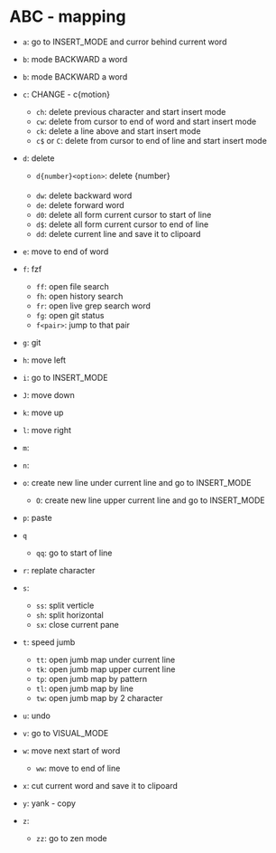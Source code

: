 # ABC - mapping

- `a`: go to INSERT_MODE and curror behind current word
- `b`: mode BACKWARD a word
- `b`: mode BACKWARD a word

- `c`: CHANGE - c{motion}

  - `ch`: delete previous character and start insert mode
  - `cw`: delete from cursor to end of word and start insert mode
  - `ck`: delete a line above and start insert mode
  - `c$` or `C`: delete from cursor to end of line and start insert mode

- `d`: delete

  - `d{number}<option>`: delete {number} <option>
  - `dw`: delete backward word
  - `de`: delete forward word
  - `d0`: delete all form current cursor to start of line
  - `d$`: delete all form current cursor to end of line
  - `dd`: delete current line and save it to clipoard

- `e`: move to end of word

- `f`: fzf

  - `ff`: open file search
  - `fh`: open history search
  - `fr`: open live grep search word
  - `fg`: open git status
  - `f<pair>`: jump to that pair

- `g`: git
- `h`: move left
- `i`: go to INSERT_MODE
- `J`: move down
- `k`: move up
- `l`: move right
- `m`:
- `n`:

- `o`: create new line under current line and go to INSERT_MODE

  - `O`: create new line upper current line and go to INSERT_MODE

- `p`: paste

- `q`

  - `qq`: go to start of line

- `r`: replate character

- `s`:

  - `ss`: split verticle
  - `sh`: split horizontal
  - `sx`: close current pane

- `t`: speed jumb

  - `tt`: open jumb map under current line
  - `tk`: open jumb map upper current line
  - `tp`: open jumb map by pattern
  - `tl`: open jumb map by line
  - `tw`: open jumb map by 2 character

- `u`: undo
- `v`: go to VISUAL_MODE

- `w`: move next start of word

  - `ww`: move to end of line

- `x`: cut current word and save it to clipoard
- `y`: yank - copy
- `z`:
  - `zz`: go to zen mode
